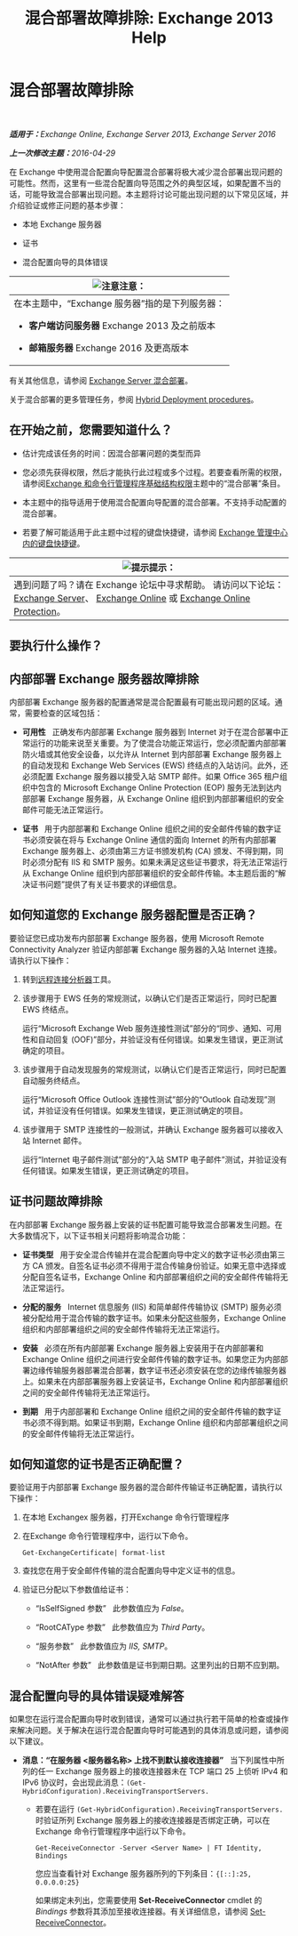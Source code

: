 ﻿---
title: '混合部署故障排除: Exchange 2013 Help'
TOCTitle: 混合部署故障排除
ms:assetid: bbae72f3-6a1e-4cbf-80da-d8f73d969c6b
ms:mtpsurl: https://technet.microsoft.com/zh-cn/library/JJ659053(v=EXCHG.150)
ms:contentKeyID: 50492082
ms.date: 01/11/2018
mtps_version: v=EXCHG.150
ms.translationtype: HT
---

# 混合部署故障排除

 

_<strong>适用于：</strong>Exchange Online, Exchange Server 2013, Exchange Server 2016_

_<strong>上一次修改主题：</strong>2016-04-29_

在 Exchange 中使用混合配置向导配置混合部署将极大减少混合部署出现问题的可能性。然而，这里有一些混合配置向导范围之外的典型区域，如果配置不当的话，可能导致混合部署出现问题。本主题将讨论可能出现问题的以下常见区域，并介绍验证或修正问题的基本步骤：

  - 本地 Exchange 服务器

  - 证书

  - 混合配置向导的具体错误

<table>
<colgroup>
<col style="width: 100%" />
</colgroup>
<thead>
<tr class="header">
<th><img src="images/Dn986544.note(EXCHG.150).gif" title="注意" alt="注意" />注意：</th>
</tr>
</thead>
<tbody>
<tr class="odd">
<td>在本主题中，“Exchange 服务器”指的是下列服务器：
<ul>
<li><p><strong>客户端访问服务器</strong> Exchange 2013 及之前版本</p></li>
<li><p><strong>邮箱服务器</strong> Exchange 2016 及更高版本</p></li>
</ul></td>
</tr>
</tbody>
</table>


有关其他信息，请参阅 [Exchange Server 混合部署](exchange-server-hybrid-deployments-exchange-2013-help.md)。

关于混合部署的更多管理任务，参阅 [Hybrid Deployment procedures](hybrid-deployment-procedures-exchange-2013-help.md)。

## 在开始之前，您需要知道什么？

  - 估计完成该任务的时间：因混合部署问题的类型而异

  - 您必须先获得权限，然后才能执行此过程或多个过程。若要查看所需的权限，请参阅[Exchange 和命令行管理程序基础结构权限](https://technet.microsoft.com/zh-cn/library/dd638114\(v=exchg.150\))主题中的“混合部署”条目。

  - 本主题中的指导适用于使用混合配置向导配置的混合部署。不支持手动配置的混合部署。

  - 若要了解可能适用于此主题中过程的键盘快捷键，请参阅 [Exchange 管理中心内的键盘快捷键](https://technet.microsoft.com/zh-cn/library/jj150484\(v=exchg.150\))。

<table>
<thead>
<tr class="header">
<th><img src="images/JJ659053.tip(EXCHG.150).gif" title="提示" alt="提示" />提示：</th>
</tr>
</thead>
<tbody>
<tr class="odd">
<td>遇到问题了吗？请在 Exchange 论坛中寻求帮助。 请访问以下论坛：<a href="https://go.microsoft.com/fwlink/p/?linkid=60612">Exchange Server</a>、 <a href="https://go.microsoft.com/fwlink/p/?linkid=267542">Exchange Online</a> 或 <a href="https://go.microsoft.com/fwlink/p/?linkid=285351">Exchange Online Protection</a>。</td>
</tr>
</tbody>
</table>


## 要执行什么操作？

## 内部部署 Exchange 服务器故障排除

内部部署 Exchange 服务器的配置通常是混合配置最有可能出现问题的区域。通常，需要检查的区域包括：

  - **可用性**   正确发布内部部署 Exchange 服务器到 Internet 对于在混合部署中正常运行的功能来说至关重要。为了使混合功能正常运行，您必须配置内部部署防火墙或其他安全设备，以允许从 Internet 到内部部署 Exchange 服务器上的自动发现和 Exchange Web Services (EWS) 终结点的入站访问。此外，还必须配置 Exchange 服务器以接受入站 SMTP 邮件。如果 Office 365 租户组织中包含的 Microsoft Exchange Online Protection (EOP) 服务无法到达内部部署 Exchange 服务器，从 Exchange Online 组织到内部部署组织的安全邮件可能无法正常运行。

  - **证书**   用于内部部署和 Exchange Online 组织之间的安全邮件传输的数字证书必须安装在将与 Exchange Online 通信的面向 Internet 的所有内部部署 Exchange 服务器上、必须由第三方证书颁发机构 (CA) 颁发、不得到期，同时必须分配有 IIS 和 SMTP 服务。如果未满足这些证书要求，将无法正常运行从 Exchange Online 组织到内部部署组织的安全邮件传输。本主题后面的“解决证书问题”提供了有关证书要求的详细信息。

## 如何知道您的 Exchange 服务器配置是否正确？

要验证您已成功发布内部部署 Exchange 服务器，使用 Microsoft Remote Connectivity Analyzer 验证内部部署 Exchange 服务器的入站 Internet 连接。请执行以下操作：

1.  转到[远程连接分析器](https://www.testexchangeconnectivity.com/)工具。

2.  该步骤用于 EWS 任务的常规测试，以确认它们是否正常运行，同时已配置 EWS 终结点。
    
    运行“Microsoft Exchange Web 服务连接性测试”部分的“同步、通知、可用性和自动回复 (OOF)”部分，并验证没有任何错误。如果发生错误，更正测试确定的项目。

3.  该步骤用于自动发现服务的常规测试，以确认它们是否正常运行，同时已配置自动服务终结点。
    
    运行“Microsoft Office Outlook 连接性测试”部分的“Outlook 自动发现”测试，并验证没有任何错误。如果发生错误，更正测试确定的项目。

4.  该步骤用于 SMTP 连接性的一般测试，并确认 Exchange 服务器可以接收入站 Internet 邮件。
    
    运行“Internet 电子邮件测试”部分的“入站 SMTP 电子邮件”测试，并验证没有任何错误。如果发生错误，更正测试确定的项目。

## 证书问题故障排除

在内部部署 Exchange 服务器上安装的证书配置可能导致混合部署发生问题。在大多数情况下，以下证书相关问题将影响混合功能：

  - **证书类型**   用于安全混合传输并在混合配置向导中定义的数字证书必须由第三方 CA 颁发。自签名证书必须不得用于混合传输身份验证。如果无意中选择或分配自签名证书，Exchange Online 和内部部署组织之间的安全邮件传输将无法正常运行。

  - **分配的服务**   Internet 信息服务 (IIS) 和简单邮件传输协议 (SMTP) 服务必须被分配给用于混合传输的数字证书。如果未分配这些服务，Exchange Online 组织和内部部署组织之间的安全邮件传输将无法正常运行。

  - **安装**   必须在所有内部部署 Exchange 服务器上安装用于在内部部署和 Exchange Online 组织之间进行安全邮件传输的数字证书。如果您正为内部部署边缘传输服务器部署混合部署，数字证书还必须安装在您的边缘传输服务器上。如果未在内部部署服务器上安装证书，Exchange Online 和内部部署组织之间的安全邮件传输将无法正常运行。

  - **到期**   用于内部部署和 Exchange Online 组织之间的安全邮件传输的数字证书必须不得到期。如果证书到期，Exchange Online 组织和内部部署组织之间的安全邮件传输将无法正常运行。

## 如何知道您的证书是否正确配置？

要验证用于内部部署 Exchange 服务器的混合邮件传输证书正确配置，请执行以下操作：

1.  在本地 Exchangex 服务器，打开Exchange 命令行管理程序

2.  在Exchange 命令行管理程序中，运行以下命令。
    
        Get-ExchangeCertificate| format-list

3.  查找您在用于安全邮件传输的混合配置向导中定义证书的信息。

4.  验证已分配以下参数值给证书：
    
      - “IsSelfSigned 参数”   此参数值应为 *False*。
    
      - “RootCAType 参数”   此参数值应为 *Third Party*。
    
      - “服务参数”   此参数值应为 *IIS, SMTP*。
    
      - “NotAfter 参数”   此参数值是证书到期日期。这里列出的日期不应到期。

## 混合配置向导的具体错误疑难解答

如果您在运行混合配置向导时收到错误，通常可以通过执行若干简单的检查或操作来解决问题。关于解决在运行混合配置向导时可能遇到的具体消息或问题，请参阅以下建议。

  - **消息：“在服务器 \<服务器名称\> 上找不到默认接收连接器”**   当下列属性中所列的任一 Exchange 服务器上的接收连接器未在 TCP 端口 25 上侦听 IPv4 和 IPv6 协议时，会出现此消息：`(Get-HybridConfiguration).ReceivingTransportServers.`
    
      -  
        若要在运行 `(Get-HybridConfiguration).ReceivingTransportServers.` 时验证所列 Exchange 服务器上的接收连接器是否绑定正确，可以在Exchange 命令行管理程序中运行以下命令。
        
            Get-ReceiveConnector -Server <Server Name> | FT Identity, Bindings
        
        您应当查看针对 Exchange 服务器所列的下列条目：`{[::]:25, 0.0.0.0:25}`
        
        如果绑定未列出，您需要使用 **Set-ReceiveConnector** cmdlet 的 *Bindings* 参数将其添加至接收连接器。有关详细信息，请参阅 [Set-ReceiveConnector](https://technet.microsoft.com/zh-cn/library/bb125140\(v=exchg.150\))。

